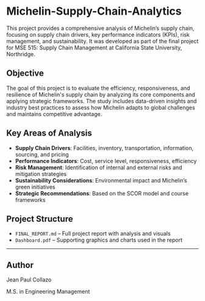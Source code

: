 # Michelin-Supply-Chain-Analytics

This project provides a comprehensive analysis of Michelin’s supply chain, focusing on supply chain drivers, key performance indicators (KPIs), risk management, and sustainability. It was developed as part of the final project for MSE 515: Supply Chain Management at California State University, Northridge.

## Objective

The goal of this project is to evaluate the efficiency, responsiveness, and resilience of Michelin's supply chain by analyzing its core components and applying strategic frameworks. The study includes data-driven insights and industry best practices to assess how Michelin adapts to global challenges and maintains competitive advantage.

## Key Areas of Analysis

- **Supply Chain Drivers**: Facilities, inventory, transportation, information, sourcing, and pricing
- **Performance Indicators**: Cost, service level, responsiveness, efficiency
- **Risk Management**: Identification of internal and external risks and mitigation strategies
- **Sustainability Considerations**: Environmental impact and Michelin’s green initiatives
- **Strategic Recommendations**: Based on the SCOR model and course frameworks

## Project Structure

- `FINAL_REPORT.md` – Full project report with analysis and visuals
- `Dashboard.pdf` – Supporting graphics and charts used in the report

---

## Author

Jean Paul Collazo

M.S. in Engineering Management
